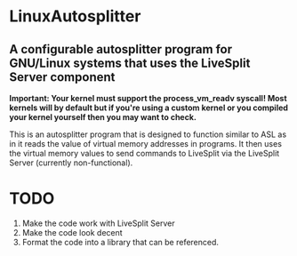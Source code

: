 # LinuxAutosplitter
## A configurable autosplitter program for GNU/Linux systems that uses the LiveSplit Server component

**Important: Your kernel must support the process_vm_readv syscall! Most kernels will by default but if you're using a custom kernel or you compiled your kernel yourself then you may want to check.**

This is an autosplitter program that is designed to function similar to ASL as in it reads the value of virtual memory addresses in programs. It then uses the virtual memory values to send commands to LiveSplit via the LiveSplit Server (currently non-functional).

# TODO
1. Make the code work with LiveSplit Server
2. Make the code look decent
3. Format the code into a library that can be referenced.
